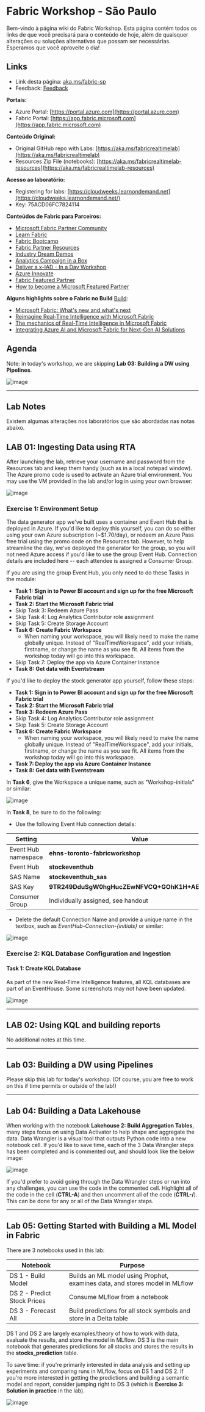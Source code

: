# Fabric Workshop -  São Paulo

Bem-vindo à página wiki do Fabric Workshop. Esta página contém todos os links de que você precisará para o conteúdo de hoje, além de quaisquer alterações ou soluções alternativas que possam ser necessárias. Esperamos que você aproveite o dia!
 
## Links
 
* Link desta página: [aka.ms/fabric-sp](https://aka.ms/fabric-sp)
* Feedback: [Feedback](https://forms.office.com/pages/responsepage.aspx?id=v4j5cvGGr0GRqy180BHbR5UnTHndg5dHvqF4p45wkjZURFZONzBXNUtTNzZRWEpSV0VLRURXSlM3Ti4u&origin=QRCode&qrcodeorigin=presentation)
 
**Portais:**
* Azure Portal: [https://portal.azure.com](https://portal.azure.com)
* Fabric Portal: [https://app.fabric.microsoft.com](https://app.fabric.microsoft.com)
 
**Conteúdo Original:**
* Original GitHub repo with Labs: [https://aka.ms/fabricrealtimelab](https://aka.ms/fabricrealtimelab)
* Resources Zip File (notebooks): [https://aka.ms/fabricrealtimelab-resources](https://aka.ms/fabricrealtimelab-resources)
 
**Acesso ao laboratório:**
* Registering for labs: [https://cloudweeks.learnondemand.net](https://cloudweeks.learnondemand.net/)
* Key: 75ACD06FC7824114
 
**Conteúdos de Fabric para Parceiros:**
* [Microsoft Fabric Partner Community](https://aka.ms/JoinFabricPartnerCommunity)
* [Learn Fabric](https://aka.ms/learn-fabric)
* [Fabric Bootcamp](https://aka.ms/azuredepthworkshops)
* [Fabric Partner Resources](https://aka.ms/FabricPartnerResources)
* [Industry Dream Demos](https://aka.ms/dreams)
* [Analytics Campaign in a Box](https://aka.ms/AnalyticsCIAB)
* [Deliver a x-IAD - In a Day Workshop](https://aka.ms/XIADPartnerOpportunity)
* [Azure Innovate](https://aka.ms/AzurePLofferings)
* [Fabric Featured Partner](https://aka.ms/FabricFeaturedPartners)
* [How to become a Microsoft Featured Partner](https://aka.ms/HowToBecomeFFP)
 
**Alguns highlights sobre o Fabric no Build** [Build](https://build.microsoft.com):
* [Microsoft Fabric: What's new and what's next](https://build.microsoft.com/en-US/sessions/e2dadf62-d982-4467-9c5c-fd232d663783?source=sessions)
* [Reimagine Real-Time Intelligence with Microsoft Fabric](https://build.microsoft.com/en-US/sessions/2b5c3675-36e7-4d70-bf4e-3d98c913a018?source=sessions)
* [The mechanics of Real-Time Intelligence in Microsoft Fabric](https://build.microsoft.com/en-US/sessions/514d3926-7f9a-412b-a095-93d6e5df0bca?source=sessions)
* [Integrating Azure AI and Microsoft Fabric for Next-Gen AI Solutions](https://build.microsoft.com/en-US/sessions/91971ab3-93e4-429d-b2d7-5b60b2729b72?source=sessions)
 
## Agenda
 
Note: in today's workshop, we are skipping **Lab 03: Building a DW using Pipelines**.
 
![image](https://github.com/bhitney/TalkNotes/assets/2793422/b2dc58b3-5666-4817-9b00-b949480bedf5)
 
***
 
## Lab Notes
 
Existem algumas alterações nos laboratórios que são abordadas nas notas abaixo.
 
## LAB 01: Ingesting Data using RTA
 
After launching the lab, retrieve your username and password from the Resources tab and keep them handy (such as in a local notepad window). The Azure promo code is used to activate an Azure trial environment. You may use the VM provided in the lab and/or log in using your own browser:
 
![image](https://github.com/bhitney/TalkNotes/assets/2793422/3021ecc2-208b-4ce6-8a5e-7bd6f7a8c2e5)
 
### Exercise 1: Environment Setup
 
The data generator app we've built uses a container and Event Hub that is deployed in Azure. If you'd like to deploy this yourself, you can do so either using your own Azure subscription (~$1.70/day), or redeem an Azure Pass free trial using the promo code on the Resources tab. However, to help streamline the day, we've deployed the generator for the group, so you will not need Azure access if you'd like to use the group Event Hub. Connection details are included here -- each attendee is assigned a Consumer Group.
 
If you are using the group Event Hub, you only need to do these Tasks in the module:
 
* **Task 1: Sign in to Power BI account and sign up for the free Microsoft Fabric trial**
* **Task 2: Start the Microsoft Fabric trial**
* Skip Task 3: Redeem Azure Pass
* Skip Task 4: Log Analytics Contributor role assignment
* Skip Task 5: Create Storage Account
* **Task 6: Create Fabric Workspace**
  * When naming your workspace, you will likely need to make the name globally unique. Instead of "RealTimeWorkspace", add your initials, firstname, or change the name as you see fit. All items from the workshop today will go into this workspace.
* Skip Task 7: Deploy the app via Azure Container Instance
* **Task 8: Get data with Eventstream**
 
If you'd like to deploy the stock generator app yourself, follow these steps:
 
* **Task 1: Sign in to Power BI account and sign up for the free Microsoft Fabric trial**
* **Task 2: Start the Microsoft Fabric trial**
* **Task 3: Redeem Azure Pass**
* Skip Task 4: Log Analytics Contributor role assignment
* Skip Task 5: Create Storage Account
* **Task 6: Create Fabric Workspace**
  * When naming your workspace, you will likely need to make the name globally unique. Instead of "RealTimeWorkspace", add your initials, firstname, or change the name as you see fit. All items from the workshop today will go into this workspace.
* **Task 7: Deploy the app via Azure Container Instance**
* **Task 8: Get data with Eventstream**
 
In **Task 6**, give the Workspace a unique name, such as "Workshop-initials" or similar:
 
![image](https://github.com/bhitney/TalkNotes/assets/2793422/467d5e14-36aa-4862-ab45-5ab3d5e214c6)
 
In **Task 8**, be sure to do the following:
* Use the following Event Hub connection details:
 
| Setting | Value|
| -------- | ------- |
| Event Hub namespace| **ehns-toronto-fabricworkshop** |
| Event Hub| **stockeventhub** |
| SAS Name| **stockeventhub_sas** |
| SAS Key| **9TR249DduSgW0hgHucZEwNFVCQ+GOhK1H+AEhHxJpUE=** |
| Consumer Group | Individually assigned, see handout |
 
* Delete the default Connection Name and provide a unique name in the textbox, such as *EventHub-Connection-{initials}* or similar:
 
![image](https://github.com/bhitney/TalkNotes/assets/2793422/4e093598-c03b-4b1b-b07e-a3916c7542a1)
 
### Exercise 2: KQL Database Configuration and Ingestion
 
#### Task 1: Create KQL Database
 
As part of the new Real-Time Intelligence features, all KQL databases are part of an EventHouse. Some screenshots may not have been updated.
 
![image](https://github.com/bhitney/TalkNotes/assets/2793422/6860198d-ef85-4f41-a933-cfe45e611977)
 
***
 
## LAB 02: Using KQL and building reports
 
No additional notes at this time.
 
***
 
## Lab 03: Building a DW using Pipelines
 
Please skip this lab for today's workshop. (Of course, you are free to work on this if time permits or outside of the lab!)
 
***
 
## Lab 04: Building a Data Lakehouse
 
When working with the notebook **Lakehouse 2: Build Aggregation Tables**, many steps focus on using Data Activator to help shape and aggregate the data. Data Wrangler is a visual tool that outputs Python code into a new notebook cell. If you'd like to save time, each of the 3 Data Wrangler steps has been completed and is commented out, and should look like the below image:
 
![image](https://github.com/bhitney/TalkNotes/assets/2793422/60655d53-d012-478e-9229-4e5abdf348ff)
 
If you'd prefer to avoid going through the Data Wrangler steps or run into any challenges, you can use the code in the commented cell. Highlight all of the code in the cell (**CTRL-A**) and then uncomment all of the code (**CTRL-/**). This can be done for any or all of the Data Wrangler steps.
 
***
 
## Lab 05: Getting Started with Building a ML Model in Fabric
 
There are 3 notebooks used in this lab:
 
| Notebook | Purpose |
| -------- | ------- |
| DS 1 - Build Model | Builds an ML model using Prophet, examines data, and stores model in MLflow |
| DS 2 - Predict Stock Prices | Consume MLflow from a notebook |
| DS 3 - Forecast All | Build predictions for all stock symbols and store in a Delta table |
 
DS 1 and DS 2 are largely examples/theory of how to work with data, evaluate the results, and store the model in MLflow. DS 3 is the main notebook that generates predictions for all stocks and stores the results in the **stocks_prediction** table.
 
To save time: if you're primarily interested in data analysis and setting up experiments and comparing runs in MLflow, focus on DS 1 and DS 2. If you're more interested in getting the predictions and building a semantic model and report, consider jumping right to DS 3 (which is **Exercise 3: Solution in practice** in the lab).
 
![image](https://github.com/bhitney/TalkNotes/assets/2793422/f40d2b5a-43b0-4f9f-91fc-49f223360d85)
